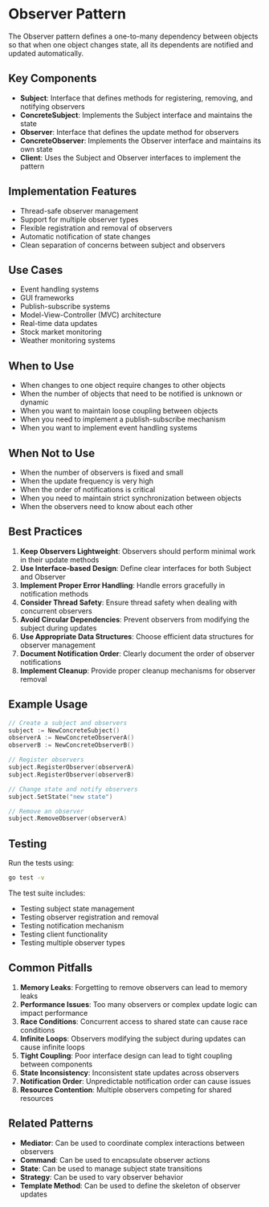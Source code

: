 # Observer Pattern

The Observer pattern defines a one-to-many dependency between objects so that when one object changes state, all its dependents are notified and updated automatically.

## Key Components

- **Subject**: Interface that defines methods for registering, removing, and notifying observers
- **ConcreteSubject**: Implements the Subject interface and maintains the state
- **Observer**: Interface that defines the update method for observers
- **ConcreteObserver**: Implements the Observer interface and maintains its own state
- **Client**: Uses the Subject and Observer interfaces to implement the pattern

## Implementation Features

- Thread-safe observer management
- Support for multiple observer types
- Flexible registration and removal of observers
- Automatic notification of state changes
- Clean separation of concerns between subject and observers

## Use Cases

- Event handling systems
- GUI frameworks
- Publish-subscribe systems
- Model-View-Controller (MVC) architecture
- Real-time data updates
- Stock market monitoring
- Weather monitoring systems

## When to Use

- When changes to one object require changes to other objects
- When the number of objects that need to be notified is unknown or dynamic
- When you want to maintain loose coupling between objects
- When you need to implement a publish-subscribe mechanism
- When you want to implement event handling systems

## When Not to Use

- When the number of observers is fixed and small
- When the update frequency is very high
- When the order of notifications is critical
- When you need to maintain strict synchronization between objects
- When the observers need to know about each other

## Best Practices

1. **Keep Observers Lightweight**: Observers should perform minimal work in their update methods
2. **Use Interface-based Design**: Define clear interfaces for both Subject and Observer
3. **Implement Proper Error Handling**: Handle errors gracefully in notification methods
4. **Consider Thread Safety**: Ensure thread safety when dealing with concurrent observers
5. **Avoid Circular Dependencies**: Prevent observers from modifying the subject during updates
6. **Use Appropriate Data Structures**: Choose efficient data structures for observer management
7. **Document Notification Order**: Clearly document the order of observer notifications
8. **Implement Cleanup**: Provide proper cleanup mechanisms for observer removal

## Example Usage

```go
// Create a subject and observers
subject := NewConcreteSubject()
observerA := NewConcreteObserverA()
observerB := NewConcreteObserverB()

// Register observers
subject.RegisterObserver(observerA)
subject.RegisterObserver(observerB)

// Change state and notify observers
subject.SetState("new state")

// Remove an observer
subject.RemoveObserver(observerA)
```

## Testing

Run the tests using:

```bash
go test -v
```

The test suite includes:

- Testing subject state management
- Testing observer registration and removal
- Testing notification mechanism
- Testing client functionality
- Testing multiple observer types

## Common Pitfalls

1. **Memory Leaks**: Forgetting to remove observers can lead to memory leaks
2. **Performance Issues**: Too many observers or complex update logic can impact performance
3. **Race Conditions**: Concurrent access to shared state can cause race conditions
4. **Infinite Loops**: Observers modifying the subject during updates can cause infinite loops
5. **Tight Coupling**: Poor interface design can lead to tight coupling between components
6. **State Inconsistency**: Inconsistent state updates across observers
7. **Notification Order**: Unpredictable notification order can cause issues
8. **Resource Contention**: Multiple observers competing for shared resources

## Related Patterns

- **Mediator**: Can be used to coordinate complex interactions between observers
- **Command**: Can be used to encapsulate observer actions
- **State**: Can be used to manage subject state transitions
- **Strategy**: Can be used to vary observer behavior
- **Template Method**: Can be used to define the skeleton of observer updates
